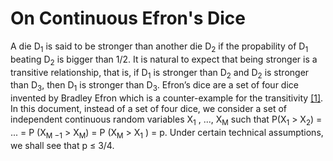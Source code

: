 On Continuous Efron's Dice
=====

A die D<sub>1</sub> is said to be stronger than another die D<sub>2</sub> if the propability of D<sub>1</sub> beating D<sub>2</sub> is bigger than 1/2. It is natural to expect that being stronger is a transitive relationship, that is, if D<sub>1</sub> is stronger than D<sub>2</sub> and D<sub>2</sub> is stronger than D<sub>3</sub>, then D<sub>1</sub> is stronger than D<sub>3</sub>. Efron’s dice are a set of four dice invented by Bradley Efron which is a counter-example for the transitivity [[1]][Wikipedia].
In this document, instead of a set of four dice, we consider a set of independent continuous random
variables X<sub>1</sub> , ..., X<sub>M</sub> such that P(X<sub>1</sub> > X<sub>2</sub>) = ... = P (X<sub>M −1</sub> > X<sub>M</sub>) = P (X<sub>M</sub> > X<sub>1</sub> ) = p. Under
certain technical assumptions, we shall see that p &le; 3/4.

[Wikipedia]: http://en.wikipedia.org/wiki/Nontransitive_dice#Efron.27s_dice "Efron's Dice"
